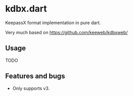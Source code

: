 # kdbx.dart

KeepassX format implementation in pure dart.

Very much based on https://github.com/keeweb/kdbxweb/

## Usage

TODO

## Features and bugs

* Only supports v3.
